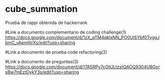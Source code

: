 # cube_summation
Prueba de rappi obtenida de hackerrank

#Link a documento complementario de coding challenge(1)
https://docs.google.com/document/d/1zX_qTM4qklxNN_PO0UlSYbf0TyggJbmC_yAemIitrXs/edit?usp=sharing

#Link a documento de prueba code refactoring(2)

#Link a documento de preguntas(3)
https://docs.google.com/document/d/17ASRPy7cOtULtzstQAOQ9304U8GorsBw7mEztDykY3s/edit?usp=sharing
